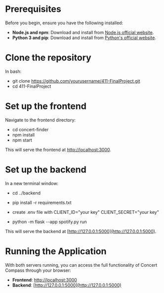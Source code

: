 # Prerequisites

Before you begin, ensure you have the following installed:
- **Node.js and npm**: Download and install from [Node.js official website](https://nodejs.org/).
- **Python 3 and pip**: Download and install from [Python's official website](https://python.org/).

# Clone the repository

In bash:

- git clone https://github.com/yourusername/411-FinalProject.git
- cd 411-FinalProject

# Set up the frontend

Navigate to the frontend directory:

- cd concert-finder
- npm install
- npm start

This will serve the frontend at [http://localhost:3000](http://localhost:3000).

# Set up the backend

In a new terminal window:

- cd ../backend
- pip install -r requirements.txt
- create .env file with 
CLIENT_ID="your key"
CLIENT_SECRET="your key"

- python -m flask --app spotify.py run


This will serve the backend at [http://127.0.0.1:5000](http://127.0.0.1:5000).

# Running the Application

With both servers running, you can access the full functionality of Concert Compass through your browser:

- **Frontend**: [http://localhost:3000](http://localhost:3000)
- **Backend**: [http://127.0.0.1:5000](http://127.0.0.1:5000)
